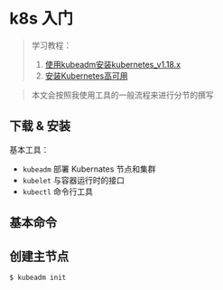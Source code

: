 # k8s 入门

> 学习教程：
>
> 1. [使用kubeadm安装kubernetes_v1.18.x](https://kuboard.cn/install/install-k8s.html#%E4%BD%BF%E7%94%A8kubeadm%E5%AE%89%E8%A3%85kubernetes-v1-18-x)
> 2. [安装Kubernetes高可用](https://kuboard.cn/install/install-kubernetes.html#%E5%AE%89%E8%A3%85kubernetes%E9%AB%98%E5%8F%AF%E7%94%A8)

> 本文会按照我使用工具的一般流程来进行分节的撰写

## 下载 & 安装

基本工具：

- `kubeadm`     部署 Kubernates 节点和集群
- `kubelet`     与容器运行时的接口
- `kubectl`     命令行工具

## 基本命令

## 创建主节点

```bash
$ kubeadm init
```

